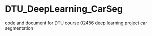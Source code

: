 # DTU_DeepLearning_CarSeg

code and document for DTU course 02456 deep learning project car segmentation
